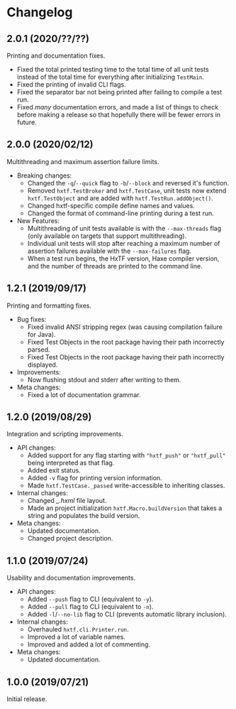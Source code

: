 Changelog
=========


2.0.1 (2020/??/??)
------------------

Printing and documentation fixes.

- Fixed the total printed testing time to the total time of all unit tests instead of the total time for everything after initializing `TestMain`.
- Fixed the printing of invalid CLI flags.
- Fixed the separator bar not being printed after failing to compile a test run.
- Fixed *many* documentation errors, and made a list of things to check before making a release so that hopefully there will be fewer errors in future.


2.0.0 (2020/02/12)
------------------

Multithreading and maximum assertion failure limits.

- Breaking changes:
  - Changed the `-q`/`--quick` flag to `-b`/`--block` and reversed it's function.
  - Removed `hxtf.TestBroker` and `hxtf.TestCase`, unit tests now extend `hxtf.TestObject` and are added with `hxtf.TestRun.addObject()`.
  - Changed hxtf-specific compile define names and values.
  - Changed the format of command-line printing during a test run.
- New Features:
  - Multithreading of unit tests available is with the `--max-threads` flag (only available on targets that support multithreading).
  - Individual unit tests will stop after reaching a maximum number of assertion failures available with the `--max-failures` flag.
  - When a test run begins, the HxTF version, Haxe compiler version, and the number of threads are printed to the command line.


1.2.1 (2019/09/17)
------------------

Printing and formatting fixes.

- Bug fixes:
  - Fixed invalid ANSI stripping regex (was causing compilation failure for Java).
  - Fixed Test Objects in the root package having their path incorrectly parsed.
  - Fixed Test Objects in the root package having their path incorrectly displayed.
- Improvements:
  - Now flushing stdout and stderr after writing to them.
- Meta changes:
  - Fixed a lot of documentation grammar.


1.2.0 (2019/08/29)
------------------

Integration and scripting improvements.

- API changes:
  - Added support for any flag starting with `"hxtf_push"` or `"hxtf_pull"` being interpreted as that flag.
  - Added exit status.
  - Added `-v` flag for printing version information.
  - Made `hxtf.TestCase._passed` write-accessible to inheriting classes.
- Internal changes:
  - Changed _\_.hxml_ file layout.
  - Made an project initialization `hxtf.Macro.buildVersion` that takes a string and populates the build version.
- Meta changes:
  - Updated documentation.
  - Changed project description.


1.1.0 (2019/07/24)
------------------

Usability and documentation improvements.

- API changes:
  - Added `--push` flag to CLI (equivalent to `-y`).
  - Added `--pull` flag to CLI (equivalent to `-n`).
  - Added `-l`/`--no-lib` flag to CLI (prevents automatic library inclusion).
- Internal changes:
  - Overhauled `hxtf.cli.Printer.run`.
  - Improved a lot of variable names.
  - Improved and added a lot of commenting.
- Meta changes:
  - Updated documentation.


1.0.0 (2019/07/21)
------------------

Initial release.
